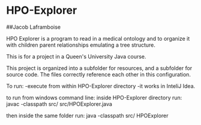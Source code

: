 # HPO-Explorer
##Jacob Laframboise

HPO Explorer is a program to read in a medical ontology and to 
organize it with children parent relationships emulating a tree
structure. 

This is for a project in a Queen's University Java course. 

This project is organized into a subfolder for resources, and 
a subfolder for source code. The files correctly reference 
each other in this configuration. 

To run:
-execute from within HPO-Explorer directory
-it works in InteliJ Idea. 

to run from windows command line:
inside HPO-Explorer directory run:
javac -classpath src/ src/HPOExplorer.java

then inside the same folder run:
java -classpath src/ HPOExplorer


